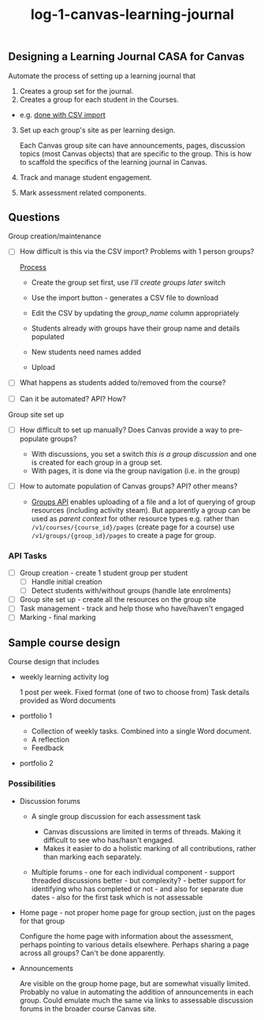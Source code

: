 ﻿---
backlinks:
- title: Canvas Learning Journal
  url: /sense/CASA/CASA/canvas-learning-journal.html
title: log-1-canvas-learning-journal
---
## Designing a Learning Journal CASA for Canvas

Automate the process of setting up a learning journal that

1. Creates a group set for the journal.
2. Creates a group for each student in the Courses.

  - e.g. [done with CSV import](https://community.canvaslms.com/t5/Instructor-Guide/How-do-I-import-groups-in-a-group-set/ta-p/417799)
3. Set up each group's site as per learning design.

    Each Canvas group site can have announcements, pages, discussion topics (most Canvas objects) that are specific to the group. This is how to scaffold the specifics of the learning journal in Canvas. 

4. Track and manage student engagement.
5. Mark assessment related components.


## Questions

Group creation/maintenance

- [ ] How difficult is this via the CSV import? Problems with 1 person groups?

    [Process](https://community.canvaslms.com/t5/Instructor-Guide/How-do-I-import-groups-in-a-group-set/ta-p/417799)

    - Create the group set first, use _I'll create groups later_ switch
    - Use the import button - generates a CSV file to download

    - Edit the CSV by updating the _group_name_ column appropriately
    - Students already with groups have their group name and details populated
    - New students need names added
    - Upload

- [ ] What happens as students added to/removed from the course? 
- [ ] Can it be automated? API? How?

Group site set up

- [ ] How difficult to set up manually? Does Canvas provide a way to pre-populate groups?

    - With discussions, you set a switch _this is a group discussion_ and one is created for each group in a group set.
    - With pages, it is done via the group navigation (i.e. in the group)
- [ ] How to automate population of Canvas groups? API? other means?

    - [Groups API](https://canvas.instructure.com/doc/api/groups.html) enables uploading of a file and a lot of querying of group resources (including activity steam). But apparently a group can be used as _parent context_ for other resource types e.g. rather than `/v1/courses/{course_id}/pages` (create page for a course) use `/v1/groups/{group_id}/pages` to create a page for  group.

### API Tasks

- [ ] Group creation - create 1 student group per student
    - [ ] Handle initial creation
    - [ ] Detect students with/without groups (handle late enrolments)
- [ ] Group site set up - create all the resources on the group site
- [ ] Task management - track and help those who have/haven't engaged
- [ ] Marking - final marking

## Sample course design

Course design that includes

- weekly learning activity log

    1 post per week. Fixed format (one of two to choose from)
    Task details provided as Word documents

- portfolio 1

    - Collection of weekly tasks. Combined into a single Word document.  
    - A reflection
    - Feedback
- portfolio 2

### Possibilities

- Discussion forums
    - A single group discussion for each assessment task 

      - Canvas discussions are limited in terms of threads. Making it difficult to see who has/hasn't engaged.
      - Makes it easier to do a holistic marking of all contributions, rather than marking each separately.
    - Multiple forums - one for each individual component - support threaded discussions better - but complexity? - better support for identifying who has completed or not - and also for separate due dates - also for the first task which is not assessable

- Home page - not proper home page for group section, just on the pages for that group

    Configure the home page with information about the assessment, perhaps pointing to various details elsewhere. Perhaps sharing a page across all groups?  Can't be done apparently.

- Announcements

    Are visible on the group home page, but are somewhat visually limited. Probably no value in automating the addition of announcements in each group.  Could emulate much the same via links to assessable discussion forums in the broader course Canvas site.